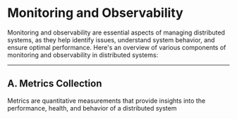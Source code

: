 # Monitoring and Observability
Monitoring and observability are essential aspects of managing distributed systems, as they help identify issues, understand system behavior, and ensure optimal performance. Here's an overview of various components of monitoring and observability in distributed systems:

---

## A. Metrics Collection
Metrics are quantitative measurements that provide insights into the performance, health, and behavior of a distributed system